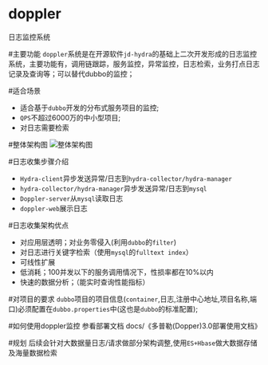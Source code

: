 # doppler
日志监控系统

#主要功能
`doppler`系统是在开源软件`jd-hydra`的基础上二次开发形成的日志监控系统，主要功能有，调用链跟踪，服务监控，异常监控，日志检索，业务打点日志记录及查询等；可以替代dubbo的监控；

#适合场景
* 适合基于`dubbo`开发的分布式服务项目的监控;
* `QPS`不超过6000万的中小型项目;
* 对日志需要检索

#整体架构图
![整体架构图](https://raw.githubusercontent.com/fxltsbl3855/doppler/master/pic_for_readme/arch.png)

#日志收集步骤介绍
* `Hydra-client`异步发送异常/日志到`hydra-collector/hydra-manager`
* `hydra-collector/hydra-manager`异步发送异常/日志到`mysql`
* `Doppler-server`从`mysql`读取日志
* `doppler-web`展示日志

#日志收集架构优点
* 对应用层透明；对业务零侵入(利用`dubbo`的`filter`)
* 对日志进行关键字检索（使用`mysql`的`fulltext index`）
* 可线性扩展
* 低消耗；100并发以下的服务调用情况下，性损率都在10%以内
* 快速的数据分析；（能实时查询性能指标）

#对项目的要求
`dubbo`项目的项目信息(`container`,日志,注册中心地址,项目名称,端口)必须配置在`dubbo.properties`中(这也是`dubbo`的标准配置);

#如何使用doppler监控
参看部署文档 docs/《多普勒(Dopper)3.0部署使用文档》

#规划
后续会针对大数据量日志/请求做部分架构调整,使用`ES+Hbase`做大数据存储及海量数据检索

	
